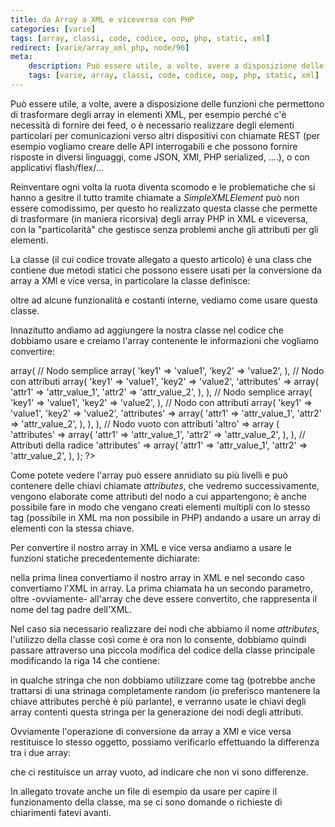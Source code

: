```yaml
---
title: da Array a XML e viceversa con PHP
categories: [varie]
tags: [array, classi, code, codice, oop, php, static, xml]
redirect: [varie/array_xml_php, node/96]
meta:
    description: Può essere utile, a volte, avere a disposizione delle funzioni che permettono di trasformare degli array in elementi XML, per esempio perché c'è necessità di fornire dei feed, o è necessario realizzare degli elementi particolari per comunicazioni verso altri dispositivi con chiamate REST (per esempio vogliamo creare delle API interrogabili e che possono fornire risposte in diversi linguaggi, come JSON, XMl, PHP serialized, ....), o con applicativi flash/flex/...
    tags: [varie, array, classi, code, codice, oop, php, static, xml]
---
```

Può essere utile, a volte, avere a disposizione delle funzioni che permettono di trasformare degli array in elementi XML, per esempio perché c'è necessità di fornire dei feed, o è necessario realizzare degli elementi particolari per comunicazioni verso altri dispositivi con chiamate REST (per esempio vogliamo creare delle API interrogabili e che possono fornire risposte in diversi linguaggi, come JSON, XMl, PHP serialized, ....), o con applicativi flash/flex/...

Reinventare ogni volta la ruota diventa scomodo e le problematiche che si hanno a gesitre il tutto tramite chiamate a _SimpleXMLElement_ può non essere comodissimo, per questo ho realizzato questa classe che permette di trasformare (in maniera ricorsiva) degli array PHP in XML e viceversa, con la "particolarità" che gestisce senza problemi anche gli attributi per gli elementi.
<!--break-->
La classe (il cui codice trovate allegato a questo articolo) è una class che contiene due metodi statici che possono essere usati per la conversione da array a XMl e vice versa, in particolare la classe definisce:
<?php
class ArrayToXML {
  static public toXml() { // ... }
  static public toArray() { // ... }
}
?>
oltre ad alcune funzionalità e costanti interne, vediamo come usare questa classe.

Innazitutto andiamo ad aggiungere la nostra classe nel codice che dobbiamo usare e creiamo l'array contenente le informazioni che vogliamo convertire:
<?php
include_once('ArrayToXML.php');

$items = array(
  'item' => array(
    // Nodo semplice
    array(
      'key1' => 'value1',
      'key2' => 'value2',
    ),
    // Nodo con attributi
    array(
      'key1' => 'value1',
      'key2' => 'value2',
      'attributes'  => array(
        'attr1' => 'attr_value_1',
        'attr2' => 'attr_value_2',
      ),
    ),
    // Nodo semplice
    array(
      'key1' => 'value1',
      'key2' => 'value2',
    ),
    // Nodo con attributi
    array(
      'key1' => 'value1',
      'key2' => 'value2',
      'attributes'  => array(
        'attr1' => 'attr_value_1',
        'attr2' => 'attr_value_2',
      ),
    ),
  ),
  // Nodo vuoto con attributi
  'altro' => array (
    'attributes'  => array(
        'attr1' => 'attr_value_1',
        'attr2' => 'attr_value_2',
    ),
  ),
  // Attributi della radice
  'attributes'  => array(
        'attr1' => 'attr_value_1',
        'attr2' => 'attr_value_2',
  ),
);
?>

Come potete vedere l'array può essere annidiato su più livelli e può contenere delle chiavi chiamate _attributes_, che vedremo successivamente, vengono elaborate come attributi del nodo a cui appartengono; è anche possibile fare in modo che vengano creati elementi multipli con lo stesso tag (possibile in XML ma non possibile in PHP) andando a usare un array di elementi con la stessa chiave.

Per convertire il nostro array in XML e vice versa andiamo a usare le funzioni statiche precedentemente dichiarate:
<?php
$xml = ArrayToXML::toXml($items, 'items');
$array = ArrayToXML::toArray($xml);
?>
nella prima linea convertiamo il nostro array in XML e nel secondo caso convertiamo l'XML in array. La prima chiamata ha un secondo parametro, oltre -ovviamente- all'array che deve essere convertito, che rappresenta il nome del tag padre dell'XML.

Nel caso sia necessario realizzare dei nodi che abbiamo il nome _attributes_, l'utilizzo della classe così come è ora non lo consente, dobbiamo quindi passare attraverso una piccola modifica del codice della classe principale modificando la riga 14 che contiene:
<?php
const attr_arr_string = 'attributes';
?>
in qualche stringa che non dobbiamo utilizzare come tag (potrebbe anche trattarsi di una strinaga completamente random (io preferisco mantenere la chiave attributes perchè è più parlante), e verranno usate le chiavi degli array contenti questa stringa per la generazione dei nodi degli attributi.

Ovviamente l'operazione di conversione da array a XMl e vice versa restituisce lo stesso oggetto, possiamo verificarlo effettuando la differenza tra i due array:
<?php
echo array_diff($items, $array);
?>
che ci restituisce un array vuoto, ad indicare che non vi sono differenze.

In allegato trovate anche un file di esempio da usare per capire il funzionamento della classe, ma se ci sono domande o richieste di chiarimenti fatevi avanti.
